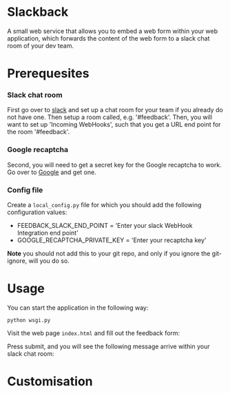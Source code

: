 # Slackback
A small web service that allows you to embed a web form within your web application, which forwards the content of the web form to a slack chat room of your dev team.

# Prerequesites
### Slack chat room
First go over to [slack](www.slack.com) and set up a chat room for your team if you already do not have one. Then setup a room called, e.g. '#feedback'. Then, you will want to set up 'Incoming WebHooks', such that you get a URL end point for the room '#feedback'.

### Google recaptcha
Second, you will need to get a secret key for the Google recaptcha to work. Go over to [Google](https://www.google.com/recaptcha/intro/index.html) and get one.

### Config file
Create a `local_config.py` file for which you should add the following configuration values:
  * FEEDBACK_SLACK_END_POINT = 'Enter your slack WebHook Integration end point'
  * GOOGLE_RECAPTCHA_PRIVATE_KEY = 'Enter your recaptcha key'

**Note** you should not add this to your git repo, and only if you ignore the git-ignore, will you do so.

# Usage

You can start the application in the following way:
```
python wsgi.py
```
Visit the web page `index.html` and fill out the feedback form:

Press submit, and you will see the following message arrive within your slack chat room:

# Customisation










